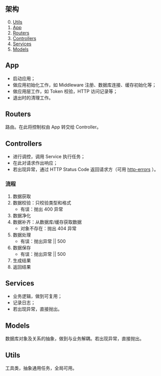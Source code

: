 ## 架构

0. [Utils](#utils)
1. [App](#app)
2. [Routers](#routers)
3. [Controllers](#controllers)
4. [Services](#services)
5. [Models](#models)

## App

- 启动应用；
- 做应用初始化工作，如 Middleware 注册、数据库连接、缓存初始化等；
- 做应用层工作，如 Token 校验，HTTP 访问记录等；
- 退出时的清理工作。

## Routers

路由。在此将控制权由 App 转交给 Controller。

## Controllers

- 进行调控，调用 Service 执行任务；
- 在此对请求作出响应；
- 若出现异常，通过 HTTP Status Code 返回请求方（可用 [http-errors](www.npmjs.com/package/http-errors) ）。

### 流程

1. 数据获取
2. 数据校验：只校验类型和格式
    - 有误：抛出 400 异常
3. 数据净化
4. 数据补齐：从数据库/缓存获取数据
    - 对象不存在：抛出 404 异常
5. 数据处理
    - 有误：抛出异常 || 500
6. 数据保存
    - 有误：抛出异常 || 500
7. 生成结果
8. 返回结果

## Services

- 业务逻辑，做到可复用；
- 记录日志；
- 若出现异常，直接抛出。

## Models

数据库对象及关系的抽象，做到与业务解耦。若出现异常，直接抛出。

## Utils

工具类，抽象通用任务，全局可用。

